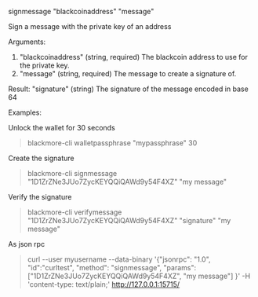 signmessage "blackcoinaddress" "message"

Sign a message with the private key of an address

Arguments:
1. "blackcoinaddress"  (string, required) The blackcoin address to use for the private key.
2. "message"         (string, required) The message to create a signature of.

Result:
"signature"          (string) The signature of the message encoded in base 64

Examples:

Unlock the wallet for 30 seconds
> blackmore-cli walletpassphrase "mypassphrase" 30

Create the signature
> blackmore-cli signmessage "1D1ZrZNe3JUo7ZycKEYQQiQAWd9y54F4XZ" "my message"

Verify the signature
> blackmore-cli verifymessage "1D1ZrZNe3JUo7ZycKEYQQiQAWd9y54F4XZ" "signature" "my message"

As json rpc
> curl --user myusername --data-binary '{"jsonrpc": "1.0", "id":"curltest", "method": "signmessage", "params": ["1D1ZrZNe3JUo7ZycKEYQQiQAWd9y54F4XZ", "my message"] }' -H 'content-type: text/plain;' http://127.0.0.1:15715/

